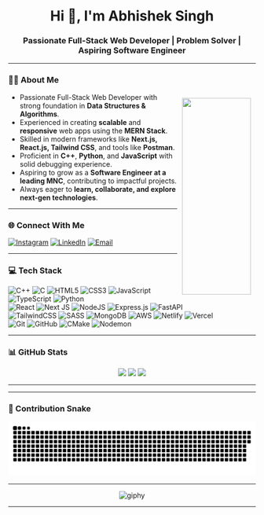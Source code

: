 <h1 align="center">Hi 👋, I'm Abhishek Singh</h1>
<h3 align="center"> Passionate Full-Stack Web Developer | Problem Solver | Aspiring Software Engineer</h3>

---
### 👨‍💻 About Me
<p align="right">
  <img align="right" src="https://media.giphy.com/media/JIX9t2j0ZTN9S/giphy.gif" 
       width="140" height="400" style="margin:10px;"/>
</p>


-  Passionate Full-Stack Web Developer with strong foundation in **Data Structures & Algorithms**. 
-  Experienced in creating **scalable** and **responsive** web apps using the **MERN Stack**.  
-  Skilled in modern frameworks like **Next.js, React.js, Tailwind CSS**, and tools like **Postman**.  
-  Proficient in **C++**, **Python**, and **JavaScript** with solid debugging experience.  
-  Aspiring to grow as a **Software Engineer at a leading MNC**, contributing to impactful projects.  
-  Always eager to **learn, collaborate, and explore next-gen technologies**.  

---

### 🌐 Connect With Me
<p align="left">
<a href="https://instagram.com/absingh__00" target="_blank"><img src="https://img.shields.io/badge/Instagram-%23E4405F.svg?logo=Instagram&logoColor=white" alt="Instagram"/></a>
<a href="https://linkedin.com/in/abhishek-singh-3" target="_blank"><img src="https://img.shields.io/badge/LinkedIn-%230077B5.svg?logo=linkedin&logoColor=white" alt="LinkedIn"/></a>
<a href="mailto:abhisheksingh26460@gmail.com"><img src="https://img.shields.io/badge/Email-D14836?logo=gmail&logoColor=white" alt="Email"/></a>
</p>

---

### 💻 Tech Stack
<p align="center">
  
![C++](https://img.shields.io/badge/c++-%2300599C.svg?style=for-the-badge&logo=c%2B%2B&logoColor=white) 
![C](https://img.shields.io/badge/c-%2300599C.svg?style=for-the-badge&logo=c&logoColor=white) 
![HTML5](https://img.shields.io/badge/html5-%23E34F26.svg?style=for-the-badge&logo=html5&logoColor=white) 
![CSS3](https://img.shields.io/badge/css3-%231572B6.svg?style=for-the-badge&logo=css3&logoColor=white) 
![JavaScript](https://img.shields.io/badge/javascript-%23323330.svg?style=for-the-badge&logo=javascript&logoColor=%23F7DF1E) 
![TypeScript](https://img.shields.io/badge/typescript-%23007ACC.svg?style=for-the-badge&logo=typescript&logoColor=white) 
![Python](https://img.shields.io/badge/python-3670A0?style=for-the-badge&logo=python&logoColor=ffdd54)  
![React](https://img.shields.io/badge/react-%2320232a.svg?style=for-the-badge&logo=react&logoColor=%2361DAFB) 
![Next JS](https://img.shields.io/badge/Next-black?style=for-the-badge&logo=next.js&logoColor=white) 
![NodeJS](https://img.shields.io/badge/node.js-6DA55F?style=for-the-badge&logo=node.js&logoColor=white) 
![Express.js](https://img.shields.io/badge/express.js-%23404d59.svg?style=for-the-badge&logo=express&logoColor=%2361DAFB) 
![FastAPI](https://img.shields.io/badge/FastAPI-005571?style=for-the-badge&logo=fastapi)  
![TailwindCSS](https://img.shields.io/badge/tailwindcss-%2338B2AC.svg?style=for-the-badge&logo=tailwind-css&logoColor=white) 
![SASS](https://img.shields.io/badge/SASS-hotpink.svg?style=for-the-badge&logo=SASS&logoColor=white) 
![MongoDB](https://img.shields.io/badge/MongoDB-%234ea94b.svg?style=for-the-badge&logo=mongodb&logoColor=white) 
![AWS](https://img.shields.io/badge/AWS-%23FF9900.svg?style=for-the-badge&logo=amazon-aws&logoColor=white) 
![Netlify](https://img.shields.io/badge/netlify-%23000000.svg?style=for-the-badge&logo=netlify&logoColor=#00C7B7) 
![Vercel](https://img.shields.io/badge/vercel-%23000000.svg?style=for-the-badge&logo=vercel&logoColor=white)  
![Git](https://img.shields.io/badge/git-%23F05033.svg?style=for-the-badge&logo=git&logoColor=white) 
![GitHub](https://img.shields.io/badge/github-%23121011.svg?style=for-the-badge&logo=github&logoColor=white) 
![CMake](https://img.shields.io/badge/CMake-%23008FBA.svg?style=for-the-badge&logo=cmake&logoColor=white) 
![Nodemon](https://img.shields.io/badge/NODEMON-%23323330.svg?style=for-the-badge&logo=nodemon&logoColor=%BBDEAD) 

</p>

---

### 📊 GitHub Stats
<p align="center">
  <img src="https://github-readme-stats.vercel.app/api?username=Absingh52&theme=radical&hide_border=false&include_all_commits=true&count_private=true" height="150px"/>
  <img src="https://nirzak-streak-stats.vercel.app/?user=Absingh52&theme=radical&hide_border=false" height="150px"/>
  <img src="https://github-readme-stats.vercel.app/api/top-langs/?username=Absingh52&theme=radical&hide_border=false&include_all_commits=true&count_private=true&layout=compact" height="150px"/>
</p>

---



---

### 🐍 Contribution Snake
<p align="center">
  <img src="https://github.com/Absingh52/Absingh52/blob/output/github-snake-dark.svg"/>
</p>



---
<p align="center">
  <img src="https://github.com/user-attachments/assets/78dda302-dfdf-4726-9f6d-e631ee28734a" alt="giphy" style="max-width:100%; height:auto;"/>
</p>

---




